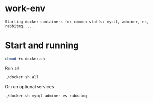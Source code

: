 # work-env
`
Starting docker containers for common stuffs: mysql, adminer, es, rabbitmq, ...
`

# Start and running
```bash
chmod +x docker.sh
```
Run all
```bash
./docker.sh all
```
Or run optional services
```bash
./docker.sh mysql adminer es rabbitmq
```
